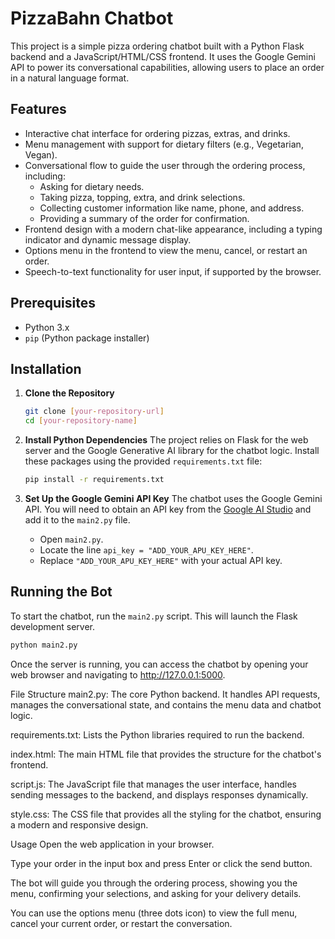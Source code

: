 # PizzaBahn Chatbot

This project is a simple pizza ordering chatbot built with a Python Flask backend and a JavaScript/HTML/CSS frontend. It uses the Google Gemini API to power its conversational capabilities, allowing users to place an order in a natural language format.

## Features
- Interactive chat interface for ordering pizzas, extras, and drinks.
- Menu management with support for dietary filters (e.g., Vegetarian, Vegan).
- Conversational flow to guide the user through the ordering process, including:
    - Asking for dietary needs.
    - Taking pizza, topping, extra, and drink selections.
    - Collecting customer information like name, phone, and address.
    - Providing a summary of the order for confirmation.
- Frontend design with a modern chat-like appearance, including a typing indicator and dynamic message display.
- Options menu in the frontend to view the menu, cancel, or restart an order.
- Speech-to-text functionality for user input, if supported by the browser.

## Prerequisites
- Python 3.x
- `pip` (Python package installer)

## Installation
1.  **Clone the Repository**
    ```bash
    git clone [your-repository-url]
    cd [your-repository-name]
    ```

2.  **Install Python Dependencies**
    The project relies on Flask for the web server and the Google Generative AI library for the chatbot logic. Install these packages using the provided `requirements.txt` file:
    ```bash
    pip install -r requirements.txt
    ```

3.  **Set Up the Google Gemini API Key**
    The chatbot uses the Google Gemini API. You will need to obtain an API key from the [Google AI Studio](https://aistudio.google.com/) and add it to the `main2.py` file.
    - Open `main2.py`.
    - Locate the line `api_key = "ADD_YOUR_APU_KEY_HERE"`.
    - Replace `"ADD_YOUR_APU_KEY_HERE"` with your actual API key.

## Running the Bot
To start the chatbot, run the `main2.py` script. This will launch the Flask development server.
```bash
python main2.py
```

Once the server is running, you can access the chatbot by opening your web browser and navigating to http://127.0.0.1:5000.

File Structure
main2.py: The core Python backend. It handles API requests, manages the conversational state, and contains the menu data and chatbot logic.

requirements.txt: Lists the Python libraries required to run the backend.

index.html: The main HTML file that provides the structure for the chatbot's frontend.

script.js: The JavaScript file that manages the user interface, handles sending messages to the backend, and displays responses dynamically.

style.css: The CSS file that provides all the styling for the chatbot, ensuring a modern and responsive design.

Usage
Open the web application in your browser.

Type your order in the input box and press Enter or click the send button.

The bot will guide you through the ordering process, showing you the menu, confirming your selections, and asking for your delivery details.

You can use the options menu (three dots icon) to view the full menu, cancel your current order, or restart the conversation.
